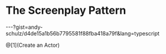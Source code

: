 # The Screenplay Pattern

---?gist=andy-schulz/d4de15a1b56b7795581f88fba418a79f&lang=typescript

@[1](Create an Actor)
